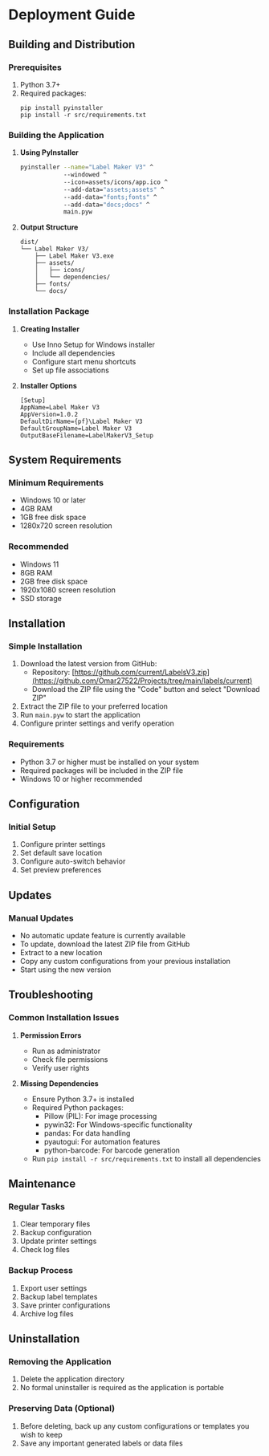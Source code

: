 # Deployment Guide

## Building and Distribution

### Prerequisites
1. Python 3.7+
2. Required packages:
   ```
   pip install pyinstaller
   pip install -r src/requirements.txt
   ```

### Building the Application

1. **Using PyInstaller**
   ```bash
   pyinstaller --name="Label Maker V3" ^
               --windowed ^
               --icon=assets/icons/app.ico ^
               --add-data="assets;assets" ^
               --add-data="fonts;fonts" ^
               --add-data="docs;docs" ^
               main.pyw
   ```

2. **Output Structure**
   ```
   dist/
   └── Label Maker V3/
       ├── Label Maker V3.exe
       ├── assets/
       │   ├── icons/
       │   └── dependencies/
       ├── fonts/
       └── docs/
   ```

### Installation Package

1. **Creating Installer**
   - Use Inno Setup for Windows installer
   - Include all dependencies
   - Configure start menu shortcuts
   - Set up file associations

2. **Installer Options**
   ```
   [Setup]
   AppName=Label Maker V3
   AppVersion=1.0.2
   DefaultDirName={pf}\Label Maker V3
   DefaultGroupName=Label Maker V3
   OutputBaseFilename=LabelMakerV3_Setup
   ```

## System Requirements

### Minimum Requirements
- Windows 10 or later
- 4GB RAM
- 1GB free disk space
- 1280x720 screen resolution

### Recommended
- Windows 11
- 8GB RAM
- 2GB free disk space
- 1920x1080 screen resolution
- SSD storage

## Installation

### Simple Installation
1. Download the latest version from GitHub:
   - Repository: [https://github.com/current/LabelsV3.zip](https://github.com/Omar27522/Projects/tree/main/labels/current)
   - Download the ZIP file using the "Code" button and select "Download ZIP"
2. Extract the ZIP file to your preferred location
3. Run `main.pyw` to start the application
4. Configure printer settings and verify operation

### Requirements
- Python 3.7 or higher must be installed on your system
- Required packages will be included in the ZIP file
- Windows 10 or higher recommended

## Configuration

### Initial Setup
1. Configure printer settings
2. Set default save location
3. Configure auto-switch behavior
4. Set preview preferences

## Updates

### Manual Updates
- No automatic update feature is currently available
- To update, download the latest ZIP file from GitHub
- Extract to a new location
- Copy any custom configurations from your previous installation
- Start using the new version

## Troubleshooting

### Common Installation Issues
1. **Permission Errors**
   - Run as administrator
   - Check file permissions
   - Verify user rights

2. **Missing Dependencies**
   - Ensure Python 3.7+ is installed
   - Required Python packages:
     - Pillow (PIL): For image processing
     - pywin32: For Windows-specific functionality
     - pandas: For data handling
     - pyautogui: For automation features
     - python-barcode: For barcode generation
   - Run `pip install -r src/requirements.txt` to install all dependencies

## Maintenance

### Regular Tasks
1. Clear temporary files
2. Backup configuration
3. Update printer settings
4. Check log files

### Backup Process
1. Export user settings
2. Backup label templates
3. Save printer configurations
4. Archive log files

## Uninstallation

### Removing the Application
1. Delete the application directory
2. No formal uninstaller is required as the application is portable

### Preserving Data (Optional)
1. Before deleting, back up any custom configurations or templates you wish to keep
2. Save any important generated labels or data files
